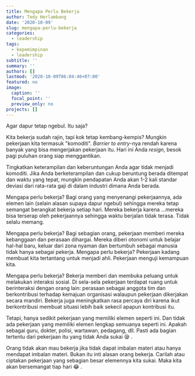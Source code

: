 ```yaml
---
title: Mengapa Perlu Bekerja
author: Tedy Herlambang
date: '2020-10-09'
slug: mengapa-perlu-bekerja
categories:
  - leadership
tags:
  - kepemimpinan
  - leadership
subtitle: ''
summary: ''
authors: []
lastmod: '2020-10-09T06:04:46+07:00'
featured: no
image:
  caption: ''
  focal_point: ''
  preview_only: no
projects: []
---
```

Agar dapur tetap ngebul. Itu saja?

Kita bekerja sudah rajin, tapi kok tetap kembang-kempis? Mungkin pekerjaan kita termasuk "komoditi". *Barrier to entry*-nya rendah karena banyak yang bisa mengerjakan pekerjaan itu. Hari ini Anda _resign_, besok pagi puluhan orang siap menggantikan. 

Tingkatkan keterampilan dan keberuntungan Anda agar tidak menjadi komoditi. Jika Anda berketerampilan dan cukup beruntung berada ditempat dan waktu yang tepat, mungkin pendapatan Anda akan 1-2 kali standar deviasi dari rata-rata gaji di dalam industri dimana Anda berada.

Mengapa perlu bekerja? Bagi orang yang menyenangi pekerjaannya, ada elemen lain (selain alasan supaya dapur ngebul) sehingga mereka tetap semangat berangkat bekerja setiap hari. Mereka bekerja karena ...mereka bisa terserap oleh pekerjaannya sehingga waktu berjalan tidak terasa. Tidak selalu memang.

Mengapa perlu bekerja? Bagi sebagian orang, pekerjaan memberi mereka kebanggaan dan perasaan dihargai. Mereka diberi otonomi untuk belajar hal-hal baru, keluar dari zona nyaman dan bertumbuh sebagai manusia tidak hanya sebagai pekerja. Mengapa perlu bekerja? Pekerjaan kadang membuat kita tertantang untuk menjadi ahli. Pekerjaan menguji kemampuan kita. 

Mengapa perlu bekerja? Bekerja memberi dan membuka peluang untuk melakukan interaksi sosial. Di sela-sela pekerjaan terdapat ruang untuk berinteraksi dengan orang lain: perasaan sebagai anggota tim dan berkontribusi terhadap kemajuan organisasi walaupun pekerjaan dikerjakan secara mandiri. Bekerja juga meningkatkan rasa percaya diri karena ikut berkontribusi membuat situasi lebih baik sekecil apapun kontribusi itu.

Tetapi, hanya sedikit pekerjaan yang memiliki elemen seperti ini. Dan tidak ada pekerjaan yang memiliki elemen lengkap semuanya seperti ini. Apakah sebagai guru, dokter, polisi, wartawan, pedagang, dll. Pasti ada bagian tertentu dari pekerjaan itu yang tidak Anda sukai :sleepy: .

Orang tidak akan mau bekerja jika tidak dapat imbalan materi atau hanya mendapat imbalan materi. Bukan itu inti alasan orang bekerja. Carilah atau ciptakan pekerjaan yang sebagian besar elemennya kita sukai. Maka kita akan bersemangat tiap hari :joy: .